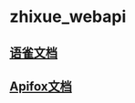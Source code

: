 # zhixue_webapi

## [语雀文档](https://www.yuque.com/immoses/ns0n2t/vobe8g)
## [Apifox文档](https://www.apifox.cn/apidoc/shared-87be9a7f-9724-4b03-97a6-94f5905cc8e4)
